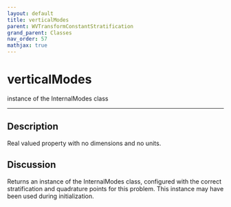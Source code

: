 ```yaml
---
layout: default
title: verticalModes
parent: WVTransformConstantStratification
grand_parent: Classes
nav_order: 57
mathjax: true
---
```


#  verticalModes

instance of the InternalModes class


---

## Description
Real valued property with no dimensions and no units.

## Discussion

Returns an instance of the InternalModes class, configured with the correct stratification and quadrature points for this problem. This instance may have been used during initialization.


